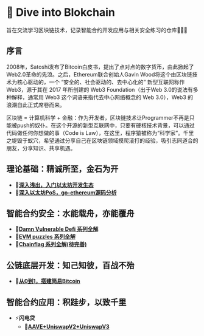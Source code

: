 # 🌟 Dive into Blokchain

旨在交流学习区块链技术，记录智能合约开发应用与相关安全练习的仓库🚀🚀🚀


## 序言 
2008年，Satoshi发布了Bitcoin白皮书，提出了点对点的数字货币，由此掀起了Web2.0革命的先浪。之后，Ethereum联合创始人Gavin Wood将这个由区块链技术为核心驱动的，一个 “安全的、社会驱动的、去中心化的” 新型互联网称作 Web3，源于其在 2017 年所创建的 Web3 Foundation（出于Web 3.0的说法有多种解释，通常用 Web3 这个词语来指代去中心网络概念的 Web 3.0），Web3 的浪潮自此正式席卷而来。

区块链 = 计算机科学 + 金融：作为开发者，区块链技术让Programmer不再是只能被push的奴仆。在这个开源的新型互联网中，只要有硬核技术背景，可以通过代码做任何你想做的事（Code is Law），在这里，程序猿被称为“科学家”。千里之堤毁于蚁穴，希望通过分享自己在区块链领域摸爬滚打的经验，吸引志同道合的朋友，分享知识、共享机遇。

## 理论基础：精诚所至，金石为开

+ **🔗[深入浅出，入门以太坊开发生态](https://github.com/DessertHeart/Dive-Into-Blockchain/tree/main/LearnBlockchain/LaernEthereum/Dapp%E5%BC%80%E5%8F%91%E5%85%A5%E9%97%A8)**
+ **🔗[深入以太坊PoS，go-ethereum源码分析](https://github.com/DessertHeart/Dive-Into-Blockchain/tree/main/LearnBlockchain)**

## 智能合约安全：水能载舟，亦能覆舟

+ **🔗[Damn Vulnerable Defi 系列全解](https://github.com/DessertHeart/DiveIntoBlockchain/tree/main/safeBlockchain/DamnVulnerableDefi)**
+ **🔗[EVM puzzles 系列全解](https://github.com/DessertHeart/Dive-Into-Blockchain/tree/main/safeBlockchain/EVM_Puzzles)**
+ **🔗[Chainflag 系列全解(待完善)](https://github.com/DessertHeart/Dive-Into-Blockchain/tree/main/safeBlockchain/Chainflag)**

## 公链底层开发：知己知彼，百战不殆

+ **🔗[从0到1，搭建简易Bitcoin](https://github.com/DessertHeart/Dive-Into-Blockchain/tree/main/DevBlockchain/Mini_Bitcoin)**

## 智能合约应用：积跬步，以致千里

+ :zap:**闪电贷**
  + **🔗[AAVE+UniswapV2+UniswapV3](https://github.com/DessertHeart/Dive-Into-Blockchain/tree/main/PlayBlockchain/Flashloan_Demo)**
